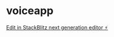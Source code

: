 # voiceapp

[Edit in StackBlitz next generation editor ⚡️](https://stackblitz.com/~/github.com/dkofiarmah/voiceapp)